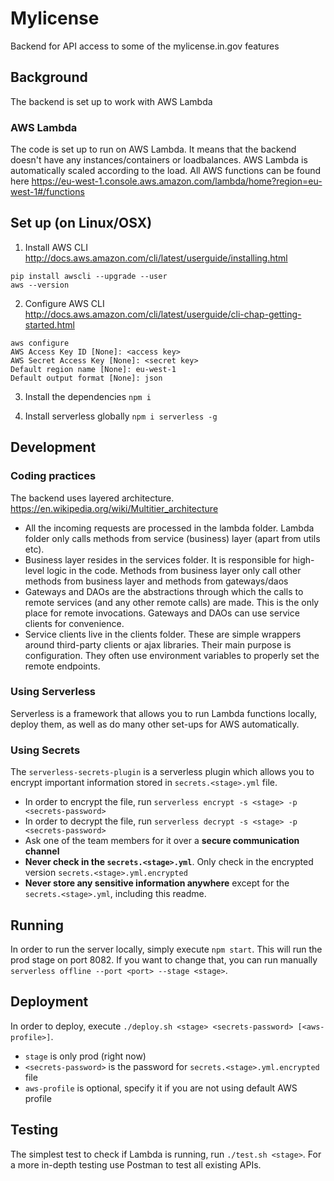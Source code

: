 # Mylicense

Backend for API access to some of the mylicense.in.gov features

## Background

The backend is set up to work with AWS Lambda

### AWS Lambda

The code is set up to run on AWS Lambda. It means that the backend doesn't have any instances/containers or loadbalances. AWS Lambda is automatically scaled according to the load.
All AWS functions can be found here
https://eu-west-1.console.aws.amazon.com/lambda/home?region=eu-west-1#/functions

## Set up (on Linux/OSX)
1. Install AWS CLI 
http://docs.aws.amazon.com/cli/latest/userguide/installing.html
```
pip install awscli --upgrade --user
aws --version
```

2. Configure AWS CLI
http://docs.aws.amazon.com/cli/latest/userguide/cli-chap-getting-started.html

```
aws configure
AWS Access Key ID [None]: <access key>
AWS Secret Access Key [None]: <secret key>
Default region name [None]: eu-west-1
Default output format [None]: json
```

3. Install the dependencies `npm i`

4. Install serverless globally `npm i serverless -g`

## Development

### Coding practices

The backend uses layered architecture.
https://en.wikipedia.org/wiki/Multitier_architecture

- All the incoming requests are processed in the lambda folder. Lambda folder only calls methods from service (business) layer (apart from utils etc).
- Business layer resides in the services folder. It is responsible for high-level logic in the code. Methods from business layer only call other methods from business layer and methods from gateways/daos
- Gateways and DAOs are the abstractions through which the calls to remote services (and any other remote calls) are made. This is the only place for remote invocations. Gateways and DAOs can use service clients for convenience.
- Service clients live in the clients folder. These are simple wrappers around third-party clients or ajax libraries. Their main purpose is configuration. They often use environment variables to properly set the remote endpoints.

### Using Serverless

Serverless is a framework that allows you to run Lambda functions locally, deploy them, as well as do many other set-ups for AWS automatically.

### Using Secrets

The `serverless-secrets-plugin` is a serverless plugin which allows you to encrypt important information stored in `secrets.<stage>.yml` file. 
- In order to encrypt the file, run `serverless encrypt -s <stage> -p <secrets-password>`
- In order to decrypt the file, run `serverless decrypt -s <stage> -p <secrets-password>`
- Ask one of the team members for it over a **secure communication channel**
- **Never check in the `secrets.<stage>.yml`**. Only check in the encrypted version `secrets.<stage>.yml.encrypted`
- **Never store any sensitive information anywhere** except for the `secrets.<stage>.yml`, including this readme.  

## Running

In order to run the server locally, simply execute `npm start`. This will run the prod stage on port 8082. If you want to change that, you can run manually `serverless offline --port <port> --stage <stage>`.

## Deployment

In order to deploy, execute `./deploy.sh <stage> <secrets-password> [<aws-profile>]`. 
- `stage` is only prod (right now)
- `<secrets-password>` is the password for `secrets.<stage>.yml.encrypted` file
- `aws-profile` is optional, specify it if you are not using default AWS profile

## Testing

The simplest test to check if Lambda is running, run `./test.sh <stage>`. For a more in-depth testing use Postman to test all existing APIs.
